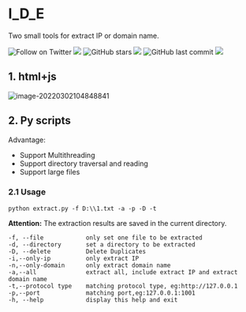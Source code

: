 # I_D_E

Two small tools for extract IP or domain name.

![Follow on Twitter](https://img.shields.io/twitter/follow/Rainmaker_007?label=Follow%20&style=social) ![](https://img.shields.io/github/forks/Secur1ty0/Idregex) ![GitHub stars](https://img.shields.io/github/stars/Secur1ty0/Idregex) ![](https://img.shields.io/github/followers/Secur1ty0) ![GitHub last commit](https://img.shields.io/github/last-commit/Secur1ty0/Idregex) ![](https://img.shields.io/github/v/release/Secur1ty0/Idregex?display_name=tag)


## 1. html+js

![image-20220302104848841](https://gitee.com/JIFENGJIANHAO1/images/raw/master/image-20220302104848841.png)

## 2. Py scripts

Advantage:

- Support Multithreading
- Support directory traversal and reading
- Support large files



### 2.1 Usage

```shell
python extract.py -f D:\\1.txt -a -p -D -t
```

**Attention:** The extraction results are saved in the current directory.

```shell
-f, --file            only set one file to be extracted
-d, --directory       set a directory to be extracted
-D, --delete          Delete Duplicates 
-i,--only-ip          only extract IP
-n,--only-domain      only extract domain name
-a,--all              extract all, include extract IP and extract domain name
-t,--protocol type    matching protocol type, eg:http://127.0.0.1 
-p,--port             matching port,eg:127.0.0.1:1001
-h, --help            display this help and exit
```
